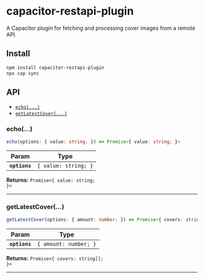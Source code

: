 # capacitor-restapi-plugin

A Capacitor plugin for fetching and processing cover images from a remote API.

## Install

```bash
npm install capacitor-restapi-plugin
npx cap sync
```

## API

<docgen-index>

* [`echo(...)`](#echo)
* [`getLatestCover(...)`](#getlatestcover)

</docgen-index>

<docgen-api>
<!--Update the source file JSDoc comments and rerun docgen to update the docs below-->

### echo(...)

```typescript
echo(options: { value: string; }) => Promise<{ value: string; }>
```

| Param         | Type                            |
| ------------- | ------------------------------- |
| **`options`** | <code>{ value: string; }</code> |

**Returns:** <code>Promise&lt;{ value: string; }&gt;</code>

--------------------


### getLatestCover(...)

```typescript
getLatestCover(options: { amount: number; }) => Promise<{ covers: string[]; }>
```

| Param         | Type                             |
| ------------- | -------------------------------- |
| **`options`** | <code>{ amount: number; }</code> |

**Returns:** <code>Promise&lt;{ covers: string[]; }&gt;</code>

--------------------

</docgen-api>
